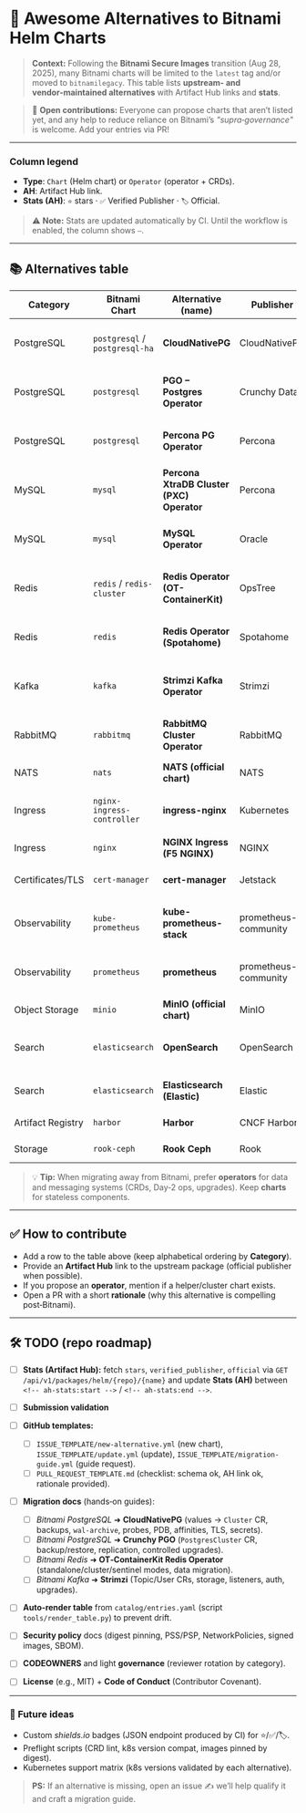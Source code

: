 # 🧭 Awesome Alternatives to Bitnami Helm Charts

> **Context:** Following the **Bitnami Secure Images** transition (Aug 28, 2025), many Bitnami charts will be limited to the `latest` tag and/or moved to `bitnamilegacy`. This table lists **upstream- and vendor‑maintained alternatives** with Artifact Hub links and **stats**.

> 🙌 **Open contributions:** Everyone can propose charts that aren’t listed yet, and any help to reduce reliance on Bitnami’s *"supra‑governance"* is welcome. Add your entries via PR!

---

### Column legend

* **Type**: `Chart` (Helm chart) or `Operator` (operator + CRDs).
* **AH**: Artifact Hub link.
* **Stats (AH)**: `⭐` stars · `✅` Verified Publisher · `🏷️` Official.

> ⚠️ **Note:** Stats are updated automatically by CI. Until the workflow is enabled, the column shows `—`.

---

## 📚 Alternatives table

<!-- ah-stats:start -->

| Category          | Bitnami Chart                  | Alternative (name)                        | Publisher            | Type     | AH                                                                                                                                                                         | Stats (AH) | Notes                                                          |
| ----------------- | ------------------------------ | ----------------------------------------- | -------------------- | -------- | -------------------------------------------------------------------------------------------------------------------------------------------------------------------------- | ---------- | -------------------------------------------------------------- |
| PostgreSQL        | `postgresql` / `postgresql-ha` | **CloudNativePG**                         | CloudNativePG        | Operator | [https://artifacthub.io/packages/helm/cloudnative-pg/cloudnative-pg](https://artifacthub.io/packages/helm/cloudnative-pg/cloudnative-pg)                                   | —          | CNPG operator recommended for prod; `cluster` chart available. |
| PostgreSQL        | `postgresql`                   | **PGO – Postgres Operator**               | Crunchy Data         | Operator | [https://artifacthub.io/packages/olm/community-operators/postgresql](https://artifacthub.io/packages/olm/community-operators/postgresql)                                   | —          | Crunchy’s PGO operator.                                        |
| PostgreSQL        | `postgresql`                   | **Percona PG Operator**                   | Percona              | Operator | [https://artifacthub.io/packages/olm/community-operators/percona-postgresql-operator](https://artifacthub.io/packages/olm/community-operators/percona-postgresql-operator) | —          | Percona flavor (operator + CRDs).                              |
| MySQL             | `mysql`                        | **Percona XtraDB Cluster (PXC) Operator** | Percona              | Operator | [https://artifacthub.io/packages/helm/percona/pxc-operator](https://artifacthub.io/packages/helm/percona/pxc-operator)                                                     | —          | MySQL HA via Galera.                                           |
| MySQL             | `mysql`                        | **MySQL Operator**                        | Oracle               | Operator | [https://artifacthub.io/packages/helm/mysql-operator/mysql-operator](https://artifacthub.io/packages/helm/mysql-operator/mysql-operator)                                   | —          | Oracle MySQL InnoDB Cluster operator.                          |
| Redis             | `redis` / `redis-cluster`      | **Redis Operator (OT-ContainerKit)**      | OpsTree              | Operator | [https://artifacthub.io/packages/helm/ot-container-kit/redis-operator](https://artifacthub.io/packages/helm/ot-container-kit/redis-operator)                               | —          | Operator + `redis` / `redis-cluster` charts.                   |
| Redis             | `redis`                        | **Redis Operator (Spotahome)**            | Spotahome            | Operator | [https://artifacthub.io/packages/helm/redis-operator/redis-operator](https://artifacthub.io/packages/helm/redis-operator/redis-operator)                                   | —          | Popular historical alternative.                                |
| Kafka             | `kafka`                        | **Strimzi Kafka Operator**                | Strimzi              | Operator | [https://artifacthub.io/packages/helm/strimzi/strimzi-kafka-operator](https://artifacthub.io/packages/helm/strimzi/strimzi-kafka-operator)                                 | —          | CNCF ecosystem project.                                        |
| RabbitMQ          | `rabbitmq`                     | **RabbitMQ Cluster Operator**             | RabbitMQ             | Operator | [https://artifacthub.io/packages/olm/community-operators/rabbitmq-cluster-operator](https://artifacthub.io/packages/olm/community-operators/rabbitmq-cluster-operator)     | —          | Official operator (Broadcom/RabbitMQ).                         |
| NATS              | `nats`                         | **NATS (official chart)**                 | NATS                 | Chart    | [https://artifacthub.io/packages/helm/nats/nats](https://artifacthub.io/packages/helm/nats/nats)                                                                           | —          | JetStream/Controller available.                                |
| Ingress           | `nginx-ingress-controller`     | **ingress-nginx**                         | Kubernetes           | Chart    | [https://artifacthub.io/packages/helm/ingress-nginx/ingress-nginx](https://artifacthub.io/packages/helm/ingress-nginx/ingress-nginx)                                       | —          | Official Kubernetes ingress‑nginx chart.                       |
| Ingress           | `nginx`                        | **NGINX Ingress (F5 NGINX)**              | NGINX                | Chart    | [https://artifacthub.io/packages/helm/nginx/nginx-ingress](https://artifacthub.io/packages/helm/nginx/nginx-ingress)                                                       | —          | Vendor variant (commercial options).                           |
| Certificates/TLS  | `cert-manager`                 | **cert-manager**                          | Jetstack             | Chart    | [https://artifacthub.io/packages/helm/cert-manager/cert-manager](https://artifacthub.io/packages/helm/cert-manager/cert-manager)                                           | —          | Certificates (ACME, Vault, Venafi…).                           |
| Observability     | `kube-prometheus`              | **kube-prometheus-stack**                 | prometheus-community | Chart    | [https://artifacthub.io/packages/helm/prometheus-community/kube-prometheus-stack](https://artifacthub.io/packages/helm/prometheus-community/kube-prometheus-stack)         | —          | Prometheus Operator + Grafana.                                 |
| Observability     | `prometheus`                   | **prometheus**                            | prometheus-community | Chart    | [https://artifacthub.io/packages/helm/prometheus-community/prometheus](https://artifacthub.io/packages/helm/prometheus-community/prometheus)                               | —          | Standalone Prometheus.                                         |
| Object Storage    | `minio`                        | **MinIO (official chart)**                | MinIO                | Chart    | [https://artifacthub.io/packages/helm/minio/minio](https://artifacthub.io/packages/helm/minio/minio)                                                                       | —          | S3 on‑prem; operator available.                                |
| Search            | `elasticsearch`                | **OpenSearch**                            | OpenSearch           | Chart    | [https://artifacthub.io/packages/helm/opensearch-project-helm-charts/opensearch](https://artifacthub.io/packages/helm/opensearch-project-helm-charts/opensearch)           | —          | OSS alternative to Elasticsearch.                              |
| Search            | `elasticsearch`                | **Elasticsearch (Elastic)**               | Elastic              | Chart    | [https://artifacthub.io/packages/helm/elastic/elasticsearch](https://artifacthub.io/packages/helm/elastic/elasticsearch)                                                   | —          | Community‑maintained charts; Elastic recommends ECK.           |
| Artifact Registry | `harbor`                       | **Harbor**                                | CNCF Harbor          | Chart    | [https://artifacthub.io/packages/helm/harbor/harbor](https://artifacthub.io/packages/helm/harbor/harbor)                                                                   | —          | Registry + chart repo (OCI/ChartMuseum).                       |
| Storage           | `rook-ceph`                    | **Rook Ceph**                             | Rook                 | Chart    | [https://artifacthub.io/packages/helm/rook/rook-ceph](https://artifacthub.io/packages/helm/rook/rook-ceph)                                                                 | —          | Ceph storage operator (CNCF).                                  |

<!-- ah-stats:end -->

> 💡 **Tip:** When migrating away from Bitnami, prefer **operators** for data and messaging systems (CRDs, Day‑2 ops, upgrades). Keep **charts** for stateless components.

---

## ✅ How to contribute

* Add a row to the table above (keep alphabetical ordering by **Category**).
* Provide an **Artifact Hub** link to the upstream package (official publisher when possible).
* If you propose an **operator**, mention if a helper/cluster chart exists.
* Open a PR with a short **rationale** (why this alternative is compelling post‑Bitnami).

---

## 🛠️ TODO (repo roadmap)

* [ ] **Stats (Artifact Hub):** fetch `stars`, `verified_publisher`, `official` via `GET /api/v1/packages/helm/{repo}/{name}` and update **Stats (AH)** between `<!-- ah-stats:start -->` / `<!-- ah-stats:end -->`.
* [ ] **Submission validation**
* [ ] **GitHub templates:**

  * [ ] `ISSUE_TEMPLATE/new-alternative.yml` (new chart), `ISSUE_TEMPLATE/update.yml` (update), `ISSUE_TEMPLATE/migration-guide.yml` (guide request).
  * [ ] `PULL_REQUEST_TEMPLATE.md` (checklist: schema ok, AH link ok, rationale provided).
* [ ] **Migration docs** (hands‑on guides):

  * [ ] *Bitnami PostgreSQL* ➜ **CloudNativePG** (values → `Cluster` CR, backups, `wal-archive`, probes, PDB, affinities, TLS, secrets).
  * [ ] *Bitnami PostgreSQL* ➜ **Crunchy PGO** (`PostgresCluster` CR, backup/restore, replication, controlled upgrades).
  * [ ] *Bitnami Redis* ➜ **OT‑ContainerKit Redis Operator** (standalone/cluster/sentinel modes, data migration).
  * [ ] *Bitnami Kafka* ➜ **Strimzi** (Topic/User CRs, storage, listeners, auth, upgrades).
* [ ] **Auto‑render table** from `catalog/entries.yaml` (script `tools/render_table.py`) to prevent drift.
* [ ] **Security policy** docs (digest pinning, PSS/PSP, NetworkPolicies, signed images, SBOM).
* [ ] **CODEOWNERS** and light **governance** (reviewer rotation by category).
* [ ] **License** (e.g., MIT) + **Code of Conduct** (Contributor Covenant).

---

### 💬 Future ideas

* Custom *shields.io* badges (JSON endpoint produced by CI) for ⭐/✅/🏷️.
* Preflight scripts (CRD lint, k8s version compat, images pinned by digest).
* Kubernetes support matrix (k8s versions validated by each alternative).

> **PS:** If an alternative is missing, open an issue ✍️ we’ll help qualify it and craft a migration guide.
